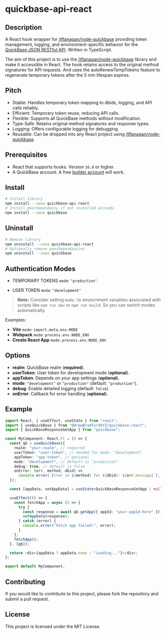 # quickbase-api-react

## Description

A React hook wrapper for [/tflanagan/node-quickbase](https://github.com/tflanagan/node-quickbase) providing token management, logging, and environment-specific behavior for the [QuickBase JSON RESTful API](https://developer.quickbase.com/). Written in TypeScript.

The aim of this project is to use the [/tflanagan/node-quickbase](https://github.com/tflanagan/node-quickbase) library and make it accessible in React. The hook retains access to the original method signatures for API requests. And uses the autoRenewTempTokens feature to regenerate temporary tokens after the 5 min lifespan expires.

## Pitch

- Stable: Handles temporary token mapping to dbids, logging, and API calls reliably.
- Efficient: Temporary token reuse, reducing API calls.
- Flexible: Supports all QuickBase methods without modification.
- Type-Safe: Retains original method signatures and response types.
- Logging: Offers configurable logging for debugging.
- Reusable: Can be dropped into any React project using [/tflanagan/node-quickbase](https://github.com/tflanagan/node-quickbase).

## Prerequisites

- React that supports hooks. Version `16.8` or higher.
- A QuickBase account. A free [builder account](https://www.quickbase.com/builder-program) will work.

## Install

```bash
# Install library
npm install --save quickbase-api-react
# Install peerDependancy if not installed already.
npm install --save quickbase
```

## Uninstall

```bash
# Remove library
npm uninstall --save quickbase-api-react
# Optionally remove peerDependancies
npm uninstall --save quickbase
```

## Authentication Modes

- TEMPORARY TOKENS `mode`: `"production"`

- USER TOKEN `mode`: `"development"`

> **Note:** Consider setting `mode:` to enviornment variables associated with scripts like `npm run dev` or `npm run build`. So you can switch modes automatically.

Examples:

- **Vite** `mode`: `import.meta.env.MODE`
- **Webpack** `mode`: `process.env.NODE_ENV`
- **Create React App** `mode`: `process.env.NODE_ENV`

## Options

- **realm**: QuickBase realm (**required**).
- **userToken**: User token for development mode (**optional**).
- **appToken**: Depends on your app settings (**optional**).
- **mode**: `"development"` or `"production"` (default: `"production"`).
- **debug**: Enable detailed logging (default: `false`).
- **onError**: Callback for error handling (**optional**).

## Example

```typescript
import React, { useEffect, useState } from "react";
import { useQuickBase } from "@DrewBradfordXYZ/quickbase-react";
import { QuickBaseResponseGetApp } from "quickbase";

const MyComponent: React.FC = () => {
  const qb = useQuickBase({
    realm: "your-realm", // required
    userToken: "user-token", // needed for mode: "development"
    appToken: "app-token", // optional
    mode: "development", // default is "production"
    debug: true, // default is false
    onError: (err, method, dbid) =>
      console.error(`Error in ${method} for ${dbid}: ${err.message}`), // Just an example
  });

  const [appData, setAppData] = useState<QuickBaseResponseGetApp | null>(null);

  useEffect(() => {
    const fetchApp = async () => {
      try {
        const response = await qb.getApp({ appId: "your-appId-here" });
        setAppData(response);
      } catch (error) {
        console.error("Fetch app failed:", error);
      }
    };
    fetchApp();
  }, [qb]);

  return <div>{appData ? appData.name : "Loading..."}</div>;
};

export default MyComponent;
```

## Contributing

If you would like to contribute to this project, please fork the repository and submit a pull request.

## License

This project is licensed under the MIT License.
